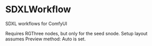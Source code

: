 # SDXLWorkflow
SDXL workflows for ComfyUI

Requires RGThree nodes, but only for the seed snode.
Setup layout assumes Preview method: Auto is set.
